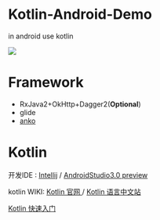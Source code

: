 # Kotlin-Android-Demo
in android use kotlin

![][KotlinDemo.gif]

[KotlinDemo.gif]: https://github.com/iflove/Kotlin-Android-Demo/blob/master/ScreenShots/KotlinDemo.gif



# Framework

- RxJava2+OkHttp+Dagger2(**Optional**)
- glide
- [anko](https://github.com/iflove/anko)

# Kotlin

开发IDE : [Intellij](https://www.jetbrains.com/idea/) / [AndroidStudio3.0 preview](https://developer.android.com/studio/preview/index.html) 

kotlin WIKI: [Kotlin 官网 ](https://kotlinlang.org/) / [Kotlin 语言中文站](https://www.kotlincn.net/)

[Kotlin 快速入门](https://iflove.github.io/2017/06/13/Kotlin-quick-start/)
